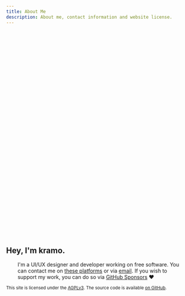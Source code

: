```yaml
---
title: About Me
description: About me, contact information and website license.
---
```


<style>
    @keyframes jump {
        from {transform: translateY(-12vh); opacity: 0;}
        30% {transform: translateY(-8vh) scale(0.6, 1.2); opacity: 1; animation-timing-function: ease-in;}
        40% {transform: translateY(5vh) scale(3, 0.4);}
        60% {transform: translateY(-8vh) scale(0.9, 1.1); animation-timing-function: ease-in;}
        70% {transform: translateY(-5vh);}
        80% {transform: translateY(2vh) scale(1.3, 0.8);}
        to {transform: translateY(0vh);}
    }

    #jump {
        display: block;
        margin-left: auto;
        margin-right: auto;
        margin-top: 10vh;
        transition: transform 0.2s;
        animation: jump 1.5s;
    }

    #jump:hover {
        transform: scale(1.06) rotate(4deg);
    }

    #jump:active {
        transform: scale(1.4, 0.8);
    }

    @media (prefers-reduced-motion) {
        #jump {
            animation: initial;
        }
        #jump:hover {
            transform: initial;
        }
        #jump:active {
            transform: initial;
        }
    }
</style>

<svg role="img" alt="A happy stick figure" id="jump" xmlns="http://www.w3.org/2000/svg" width="69" height="170" fill="none">
    <path stroke="var(--fg)" stroke-linecap="round" stroke-linejoin="round" stroke-width="4" d="m5.501 168 26-37m0 0V60m0 71 27.5 30m-27.5-101c-22 0-41.501-25.524-20-46 42-40 88.499 41.5 20 46Zm-22 14 49.5 5M22 28.5c3.167 1 11.3 1.9 18.5-2.5"/>
    <circle cx="15" cy="29" r="2" fill="var(--fg)"/>
    <circle cx="48" cy="24" r="2" fill="var(--fg)"/>
</svg>

## Hey, I'm kramo.

<p style="margin: auto; max-width: 50ch;">
    I'm a UI/UX designer and developer working on free&nbsp;software. You can contact me on <a href="/links/">these platforms</a> or via <a href="&#109;a&#105;&#108;&#116;&#111;&#58;&#99;&#111;&#110;&#116;&#97;&#99;&#116;&#64;&#107;&#114;&#97;&#109;o&period;&#112;&#97;&#103;&#101;">email</a>. If you wish to support my work, you can do so via <a href="https://github.com/sponsors/kra-mo"><span style="hyphens: manual;">GitHub Sponsors</span></a>&nbsp;❤️
</p>

<sub style="color: color-mix(in srgb, var(--fg) 70%, var(--bg))">This site is licensed under the [AGPLv3](https://www.gnu.org/licenses/agpl-3.0.html). The source code is available [on GitHub](https://github.com/kra-mo/kramo.page).</sub>

